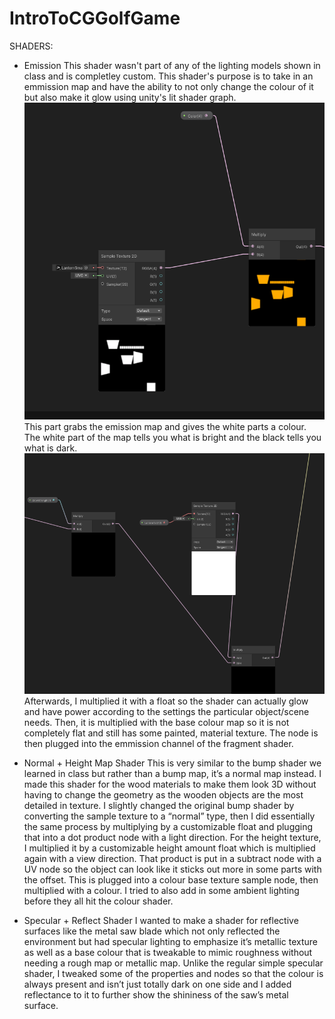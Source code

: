 # IntroToCGGolfGame

SHADERS:
- Emission
This shader wasn't part of any of the lighting models shown in class and is completley custom. This shader's purpose is to take in an emmission map and have the ability to not only change the colour of it but also make it glow using unity's lit shader graph. 
![Alt text](image-1.png)
This part grabs the emission map and gives the white parts a colour. The white part of the map tells you what is bright and the black tells you what is dark. 
![Alt text](image-2.png)
Afterwards, I multiplied it with a float so the shader can actually glow and have power according to the settings the particular object/scene needs. Then, it is multiplied with the 
base colour map so it is not completely flat and still has some painted, material texture. The node is then plugged into the emmission channel of the fragment shader. 

- Normal + Height Map Shader
This is very similar to the bump shader we learned in class but rather than a bump map, it’s a normal map instead. I made this shader for the wood materials to make them look 3D without having to change the geometry as the wooden objects are the most detailed in texture. I slightly changed the original bump shader by converting the sample texture to a “normal” type, then I did essentially the same process by multiplying by a customizable float and plugging that into a dot product node with a light direction. 
For the height texture, I multiplied it by a customizable height amount float which is multiplied again with a view direction. That product is put in a subtract node with a UV node so the object can look like it sticks out more in some parts with the offset. This is plugged into a colour base texture sample node, then multiplied with a colour. I tried to also add in some ambient lighting before they all hit the colour shader.

- Specular + Reflect Shader
I wanted to make a shader for reflective surfaces like the metal saw blade which not only reflected the environment but had specular lighting to emphasize it’s metallic texture as well as a base colour that is tweakable to mimic roughness without needing a rough map or metallic map. Unlike the regular simple specular shader, I tweaked some of the properties and nodes so that the colour is always present and isn’t just totally dark on one side and I added reflectance to it to further show the shininess of the saw’s metal surface. 
